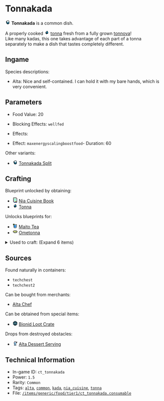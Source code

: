 # Tonnakada

<img src="https://raw.githubusercontent.com/Ceterai/Enternia/main/items/generic/food/tier1/ct_tonnakada.png" alt="Tonnakada icon" loading="lazy" height=16px width="auto" /> **Tonnakada** is a common dish.

A properly cooked <img src="https://raw.githubusercontent.com/Ceterai/Enternia/main/items/throwables/ct_tonna.png" alt="Tonna icon" loading="lazy" height=16px width="auto" /> [tonna](https://ceterai.github.io/MyEnternia/Wiki/Tonna) fresh from a fully grown [tonnova](https://ceterai.github.io/MyEnternia/Wiki/Tags/Tonnova)!  
Like many kadas, this one takes advantage of each part of a tonna separately to make a dish that tastes completely different.

## Ingame

Species descriptions:

- Alta: Nice and self-contained. I can hold it with my bare hands, which is very convenient.

## Parameters

- Food Value: 20
- Blocking Effects: `wellfed`
- Effects: 

- Effect: `maxenergyscalingboostfood`- Duration: 60

Other variants:

- <img src="https://raw.githubusercontent.com/Ceterai/Enternia/main/items/generic/food/tier1/ct_tonnakada.png" alt="Tonnakada Split icon" loading="lazy" height=16px width="auto" /> [Tonnakada Split](https://ceterai.github.io/MyEnternia/Wiki/TonnakadaSplit)

## Crafting

Blueprint unlocked by obtaining:

- <img src="https://raw.githubusercontent.com/Ceterai/Enternia/main/codex/alta/ebook/gyera.png" alt="Nia Cuisine Book icon" loading="lazy" height=16px width="auto" /> [Nia Cuisine Book](https://ceterai.github.io/MyEnternia/Wiki/NiaCuisineBook)
- <img src="https://raw.githubusercontent.com/Ceterai/Enternia/main/items/throwables/ct_tonna.png" alt="Tonna icon" loading="lazy" height=16px width="auto" /> [Tonna](https://ceterai.github.io/MyEnternia/Wiki/Tonna)

Unlocks blueprints for:

- <img src="https://raw.githubusercontent.com/Ceterai/Enternia/main/items/generic/food/tier2/ct_maito_tea.png" alt="Maito Tea icon" loading="lazy" height=16px width="auto" /> [Maito Tea](https://ceterai.github.io/MyEnternia/Wiki/MaitoTea)
- <img src="https://raw.githubusercontent.com/Ceterai/Enternia/main/items/generic/food/tier2/ct_ometonna.png" alt="Ometonna icon" loading="lazy" height=16px width="auto" /> [Ometonna](https://ceterai.github.io/MyEnternia/Wiki/Ometonna)

<details><summary>Used to craft: (Expand 6 items)</summary>

- `ct_food_mimic`
- <img src="https://raw.githubusercontent.com/Ceterai/Enternia/main/items/generic/food/tier4/ct_ion_risotto.png" alt="Ion Risotto icon" loading="lazy" height=16px width="auto" /> [Ion Risotto](https://ceterai.github.io/MyEnternia/Wiki/IonRisotto)
- <img src="https://raw.githubusercontent.com/Ceterai/Enternia/main/items/generic/food/tier3/ct_tonna_meringue.png" alt="Tonna Meringue icon" loading="lazy" height=16px width="auto" /> [Tonna Meringue](https://ceterai.github.io/MyEnternia/Wiki/TonnaMeringue)
- <img src="https://raw.githubusercontent.com/Ceterai/Enternia/main/items/generic/food/tier3/ct_tonna_shake.png" alt="Tonna Shake icon" loading="lazy" height=16px width="auto" /> [Tonna Shake](https://ceterai.github.io/MyEnternia/Wiki/TonnaShake)
- <img src="https://raw.githubusercontent.com/Ceterai/Enternia/main/items/generic/food/tier4/ct_tonna_split.png" alt="Tonna Split icon" loading="lazy" height=16px width="auto" /> [Tonna Split](https://ceterai.github.io/MyEnternia/Wiki/TonnaSplit)
- <img src="https://raw.githubusercontent.com/Ceterai/Enternia/main/items/generic/food/tier1/ct_tonnakada.png" alt="Tonnakada icon" loading="lazy" height=16px width="auto" /> [Tonnakada](https://ceterai.github.io/MyEnternia/Wiki/Tonnakada)

</details>

## Sources

Found naturally in containers:

- `techchest`
- `techchest2`

Can be bought from merchants:

- [Alta Chef](https://ceterai.github.io/MyEnternia/Wiki/AltaChef)

Can be obtained from special items:

- <img src="https://raw.githubusercontent.com/Ceterai/Enternia/main/items/active/alta/loot/biome/ct_bionid_loot.png" alt="Bionid Loot Crate icon" loading="lazy" height=16px width="auto" /> [Bionid Loot Crate](https://ceterai.github.io/MyEnternia/Wiki/BionidLootCrate)

Drops from destroyed obstacles:

- <img src="https://raw.githubusercontent.com/Ceterai/Enternia/main/objects/alta/special/food/dessert/icon.png" alt="Alta Dessert Serving icon" loading="lazy" height=16px width="auto" /> [Alta Dessert Serving](https://ceterai.github.io/MyEnternia/Wiki/AltaDessertServing)

## Technical Information

- In-game ID: `ct_tonnakada`
- Power: `1.5`
- Rarity: `Common`
- Tags: [`alta`](https://ceterai.github.io/MyEnternia/Wiki/Tags/Alta), [`common`](https://ceterai.github.io/MyEnternia/Wiki/Tags/Common), [`kada`](https://ceterai.github.io/MyEnternia/Wiki/Tags/Kada), [`nia_cuisine`](https://ceterai.github.io/MyEnternia/Wiki/Tags/NiaCuisine), [`tonna`](https://ceterai.github.io/MyEnternia/Wiki/Tags/Tonna)
- File: [`/items/generic/food/tier1/ct_tonnakada.consumable`](https://github.com/Ceterai/Enternia/blob/main/items/generic/food/tier1/ct_tonnakada.consumable)

